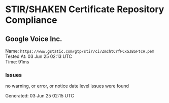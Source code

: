 # STIR/SHAKEN Certificate Repository Compliance

## Google Voice Inc.

Name: `https://www.gstatic.com/gtp/stir/ci7ZmchtCrfFCxSJBSFtcA.pem`\
Tested At: 03 Jun 25 02:13 UTC\
Time: 91ms

### Issues

no warning, or error, or notice date level issues were found

Generated: 03 Jun 25 02:15 UTC